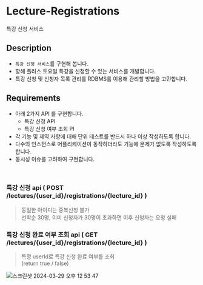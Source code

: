 # Lecture-Registrations
특강 신청 서비스

## Description

- `특강 신청 서비스`를 구현해 봅니다.
- 항해 플러스 토요일 특강을 신청할 수 있는 서비스를 개발합니다.
- 특강 신청 및 신청자 목록 관리를 RDBMS를 이용해 관리할 방법을 고민합니다.

## Requirements

- 아래 2가지 API 를 구현합니다.
    - 특강 신청 API
    - 특강 신청 여부 조회 PI
- 각 기능 및 제약 사항에 대해 단위 테스트를 반드시 하나 이상 작성하도록 합니다.
- 다수의 인스턴스로 어플리케이션이 동작하더라도 기능에 문제가 없도록 작성하도록 합니다.
- 동시성 이슈를 고려하여 구현합니다.

<br>

### 특강 신청 api ( POST /lectures/{user_id}/registrations/{lecture_id} )

> 동일한 아이디는 중복신청 불가 <br>
> 선착순 30명, 이미 신청자가 30명이 초과하면 이후 신청자는 요청 실패
> 

### 특강 신청 완료 여부 조회 api ( GET /lectures/{user_id}/registrations/{lecture_id} )

> 특정 userId로 특강 신청 완료 여부를 조회 <br>
> (return true / false)

![스크린샷 2024-03-29 오후 12 53 47](https://github.com/thdus3009/Lecture-Registrations/assets/63095234/eec2555a-db82-4453-9a84-73d6d893206c)

